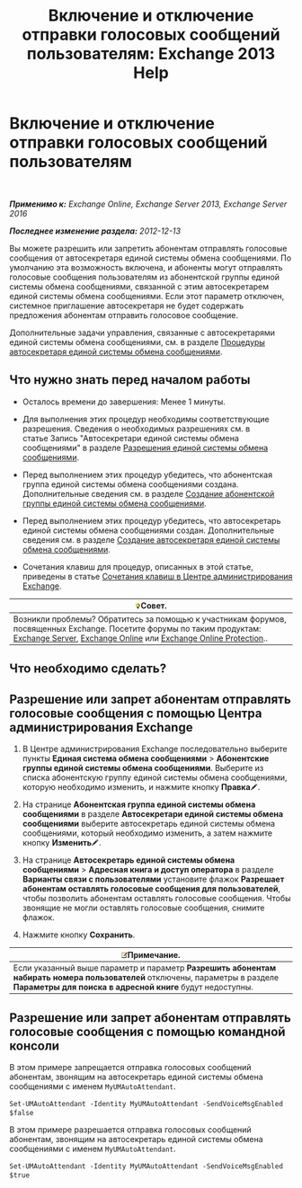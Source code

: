 ﻿---
title: 'Включение и отключение отправки голосовых сообщений пользователям: Exchange 2013 Help'
TOCTitle: Включение и отключение отправки голосовых сообщений пользователям
ms:assetid: faa300d8-2534-40db-8ef9-428be8bb7934
ms:mtpsurl: https://technet.microsoft.com/ru-ru/library/Dd351277(v=EXCHG.150)
ms:contentKeyID: 52059244
ms.date: 05/22/2018
mtps_version: v=EXCHG.150
ms.translationtype: MT
---

# Включение и отключение отправки голосовых сообщений пользователям

 

_**Применимо к:** Exchange Online, Exchange Server 2013, Exchange Server 2016_

_**Последнее изменение раздела:** 2012-12-13_

Вы можете разрешить или запретить абонентам отправлять голосовые сообщения от автосекретаря единой системы обмена сообщениями. По умолчанию эта возможность включена, и абоненты могут отправлять голосовые сообщения пользователям из абонентской группы единой системы обмена сообщениями, связанной с этим автосекретарем единой системы обмена сообщениями. Если этот параметр отключен, системное приглашение автосекретаря не будет содержать предложения абонентам отправить голосовое сообщение.

Дополнительные задачи управления, связанные с автосекретарями единой системы обмена сообщениями, см. в разделе [Процедуры автосекретаря единой системы обмена сообщениями](um-auto-attendant-procedures-exchange-2013-help.md).

## Что нужно знать перед началом работы

  - Осталось времени до завершения: Менее 1 минуты.

  - Для выполнения этих процедур необходимы соответствующие разрешения. Сведения о необходимых разрешениях см. в статье Запись "Автосекретари единой системы обмена сообщениями" в разделе [Разрешения единой системы обмена сообщениями](unified-messaging-permissions-exchange-2013-help.md).

  - Перед выполнением этих процедур убедитесь, что абонентская группа единой системы обмена сообщениями создана. Дополнительные сведения см. в разделе [Создание абонентской группы единой системы обмена сообщениями](create-a-um-dial-plan-exchange-2013-help.md).

  - Перед выполнением этих процедур убедитесь, что автосекретарь единой системы обмена сообщениями создан. Дополнительные сведения см. в разделе [Создание автосекретаря единой системы обмена сообщениями](create-a-um-auto-attendant-exchange-2013-help.md).

  - Сочетания клавиш для процедур, описанных в этой статье, приведены в статье [Сочетания клавиш в Центре администрирования Exchange](keyboard-shortcuts-in-the-exchange-admin-center-exchange-online-protection-help.md).

<table>
<thead>
<tr class="header">
<th><img src="images/Bb124558.tip(EXCHG.150).gif" title="Совет" alt="Совет" />Совет.</th>
</tr>
</thead>
<tbody>
<tr class="odd">
<td>Возникли проблемы? Обратитесь за помощью к участникам форумов, посвященных Exchange. Посетите форумы по таким продуктам: <a href="https://go.microsoft.com/fwlink/p/?linkid=60612">Exchange Server</a>, <a href="https://go.microsoft.com/fwlink/p/?linkid=267542">Exchange Online</a> или <a href="https://go.microsoft.com/fwlink/p/?linkid=285351">Exchange Online Protection</a>..</td>
</tr>
</tbody>
</table>


## Что необходимо сделать?

## Разрешение или запрет абонентам отправлять голосовые сообщения с помощью Центра администрирования Exchange

1.  В Центре администрирования Exchange последовательно выберите пункты **Единая система обмена сообщениями** \> **Абонентские группы единой системы обмена сообщениями**. Выберите из списка абонентскую группу единой системы обмена сообщениями, которую необходимо изменить, и нажмите кнопку **Правка**![Значок редактирования](images/Bb124582.6f53ccb2-1f13-4c02-bea0-30690e6ea71d(EXCHG.150).gif "Значок редактирования").

2.  На странице **Абонентская группа единой системы обмена сообщениями** в разделе **Автосекретари единой системы обмена сообщениями** выберите автосекретарь единой системы обмена сообщениями, который необходимо изменить, а затем нажмите кнопку **Изменить**![Значок редактирования](images/Bb124582.6f53ccb2-1f13-4c02-bea0-30690e6ea71d(EXCHG.150).gif "Значок редактирования").

3.  На странице **Автосекретарь единой системы обмена сообщениями** \> **Адресная книга и доступ оператора** в разделе **Варианты связи с пользователями** установите флажок **Разрешает абонентам оставлять голосовые сообщения для пользователей**, чтобы позволить абонентам оставлять голосовые сообщения. Чтобы звонящие не могли оставлять голосовые сообщения, снимите флажок.

4.  Нажмите кнопку **Сохранить**.

<table>
<thead>
<tr class="header">
<th><img src="images/JJ126620.note(EXCHG.150).gif" title="Примечание" alt="Примечание" />Примечание.</th>
</tr>
</thead>
<tbody>
<tr class="odd">
<td>Если указанный выше параметр и параметр <strong>Разрешить абонентам набирать номера пользователей</strong> отключены, параметры в разделе <strong>Параметры для поиска в адресной книге</strong> будут недоступны.</td>
</tr>
</tbody>
</table>


## Разрешение или запрет абонентам отправлять голосовые сообщения с помощью командной консоли

В этом примере запрещается отправка голосовых сообщений абонентам, звонящим на автосекретарь единой системы обмена сообщениями с именем `MyUMAutoAttendant`.

    Set-UMAutoAttendant -Identity MyUMAutoAttendant -SendVoiceMsgEnabled $false

В этом примере разрешается отправка голосовых сообщений абонентам, звонящим на автосекретарь единой системы обмена сообщениями с именем `MyUMAutoAttendant`.

    Set-UMAutoAttendant -Identity MyUMAutoAttendant -SendVoiceMsgEnabled $true

